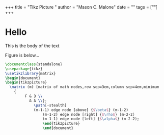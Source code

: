 +++
title = "Tikz Picture "
author = "Mason C. Malone"
date = ""
tags = [""]
+++

# Hello

This is the body of the text

Figure is below...

```latex {cmd=true hide=true}
\documentclass{standalone}
\usepackage{tikz}
\usetikzlibrary{matrix}
\begin{document}
\begin{tikzpicture}
  \matrix (m) [matrix of math nodes,row sep=3em,column sep=4em,minimum width=2em]
    {
         F & B \\
	       & A \\};
	         \path[-stealth]
		     (m-1-1) edge node [above] {$\beta$} (m-1-2)
		         (m-1-2) edge node [right] {$\rho$} (m-2-2)
			     (m-1-1) edge node [left] {$\alpha$} (m-2-2);
			     \end{tikzpicture}
			     \end{document}
```
